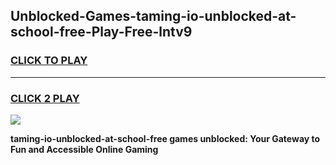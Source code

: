 
## Unblocked-Games-taming-io-unblocked-at-school-free-Play-Free-lntv9
<h3>
<a href="https://premium76.site?title=taming-io-unblocked-at-school-free&ref=18A1">CLICK TO PLAY</a></h3>
<hr>

<h3>
<a href="https://premium76.site?title=taming-io-unblocked-at-school-free&ref=18A1">CLICK 2 PLAY</a>
  
</h3>

<a href="https://premium76.site?title=taming-io-unblocked-at-school-free&ref=18A1"><img src="https://clearcache.store/games.png"></a>


**taming-io-unblocked-at-school-free games unblocked: Your Gateway to Fun and Accessible Online Gaming**
